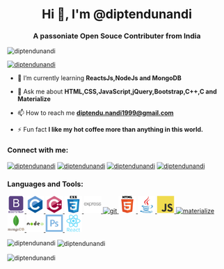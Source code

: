 <h1 align="center">Hi 👋, I'm @diptendunandi</h1>
<h3 align="center">A passoniate Open Souce Contributer from India</h3>

<p align="left"> <img src="https://komarev.com/ghpvc/?username=diptendunandi&label=Profile%20views&color=0e75b6&style=flat" alt="diptendunandi" /> </p>

<p align="left"> <a href="https://github.com/ryo-ma/github-profile-trophy"><img src="https://github-profile-trophy.vercel.app/?username=diptendunandi" alt="diptendunandi" /></a> </p>

- 🌱 I’m currently learning **ReactsJs,NodeJs and MongoDB**

- 💬 Ask me about **HTML,CSS,JavaScript,jQuery,Bootstrap,C++,C and Materialize**

- 📫 How to reach me **diptendu.nandi1999@gmail.com**

- ⚡ Fun fact **I like my hot coffee more than anything in this world.**

<h3 align="left">Connect with me:</h3>
<p align="left">
<a href="https://twitter.com/diptendunandi" target="blank"><img align="center" src="https://cdn.jsdelivr.net/npm/simple-icons@3.0.1/icons/twitter.svg" alt="diptendunandi" height="30" width="40" /></a>
<a href="https://linkedin.com/in/diptendunandi" target="blank"><img align="center" src="https://cdn.jsdelivr.net/npm/simple-icons@3.0.1/icons/linkedin.svg" alt="diptendunandi" height="30" width="40" /></a>
<a href="https://instagram.com/diptendunandi" target="blank"><img align="center" src="https://cdn.jsdelivr.net/npm/simple-icons@3.0.1/icons/instagram.svg" alt="diptendunandi" height="30" width="40" /></a>
<a href="https://www.leetcode.com/diptendunandi" target="blank"><img align="center" src="https://cdn.jsdelivr.net/npm/simple-icons@3.0.1/icons/leetcode.svg" alt="diptendunandi" height="30" width="40" /></a>
</p>

<h3 align="left">Languages and Tools:</h3>
<p align="left"> <a href="https://getbootstrap.com" target="_blank"> <img src="https://raw.githubusercontent.com/devicons/devicon/master/icons/bootstrap/bootstrap-plain-wordmark.svg" alt="bootstrap" width="40" height="40"/> </a> <a href="https://www.cprogramming.com/" target="_blank"> <img src="https://raw.githubusercontent.com/devicons/devicon/master/icons/c/c-original.svg" alt="c" width="40" height="40"/> </a> <a href="https://www.w3schools.com/cpp/" target="_blank"> <img src="https://raw.githubusercontent.com/devicons/devicon/master/icons/cplusplus/cplusplus-original.svg" alt="cplusplus" width="40" height="40"/> </a> <a href="https://www.w3schools.com/css/" target="_blank"> <img src="https://raw.githubusercontent.com/devicons/devicon/master/icons/css3/css3-original-wordmark.svg" alt="css3" width="40" height="40"/> </a> <a href="https://expressjs.com" target="_blank"> <img src="https://raw.githubusercontent.com/devicons/devicon/master/icons/express/express-original-wordmark.svg" alt="express" width="40" height="40"/> </a> <a href="https://git-scm.com/" target="_blank"> <img src="https://www.vectorlogo.zone/logos/git-scm/git-scm-icon.svg" alt="git" width="40" height="40"/> </a> <a href="https://www.w3.org/html/" target="_blank"> <img src="https://raw.githubusercontent.com/devicons/devicon/master/icons/html5/html5-original-wordmark.svg" alt="html5" width="40" height="40"/> </a> <a href="https://www.java.com" target="_blank"> <img src="https://raw.githubusercontent.com/devicons/devicon/master/icons/java/java-original.svg" alt="java" width="40" height="40"/> </a> <a href="https://developer.mozilla.org/en-US/docs/Web/JavaScript" target="_blank"> <img src="https://raw.githubusercontent.com/devicons/devicon/master/icons/javascript/javascript-original.svg" alt="javascript" width="40" height="40"/> </a> <a href="https://materializecss.com/" target="_blank"> <img src="https://raw.githubusercontent.com/prplx/svg-logos/5585531d45d294869c4eaab4d7cf2e9c167710a9/svg/materialize.svg" alt="materialize" width="40" height="40"/> </a> <a href="https://www.mongodb.com/" target="_blank"> <img src="https://raw.githubusercontent.com/devicons/devicon/master/icons/mongodb/mongodb-original-wordmark.svg" alt="mongodb" width="40" height="40"/> </a> <a href="https://nodejs.org" target="_blank"> <img src="https://raw.githubusercontent.com/devicons/devicon/master/icons/nodejs/nodejs-original-wordmark.svg" alt="nodejs" width="40" height="40"/> </a> <a href="https://www.photoshop.com/en" target="_blank"> <img src="https://raw.githubusercontent.com/devicons/devicon/master/icons/photoshop/photoshop-line.svg" alt="photoshop" width="40" height="40"/> </a> <a href="https://reactjs.org/" target="_blank"> <img src="https://raw.githubusercontent.com/devicons/devicon/master/icons/react/react-original-wordmark.svg" alt="react" width="40" height="40"/> </a> </p>

<p><img align="left" src="https://github-readme-stats.vercel.app/api/top-langs?username=diptendunandi&show_icons=true&locale=en&layout=compact" alt="diptendunandi" /></p>

<p>&nbsp;<img align="center" src="https://github-readme-stats.vercel.app/api?username=diptendunandi&show_icons=true&locale=en" alt="diptendunandi" /></p>

<p><img align="center" src="https://github-readme-streak-stats.herokuapp.com/?user=diptendunandi&" alt="diptendunandi" /></p>





<!---
diptendunandi/diptendunandi is a ✨ special ✨ repository because its `README.md` (this file) appears on your GitHub profile.
You can click the Preview link to take a look at your changes.
--->
